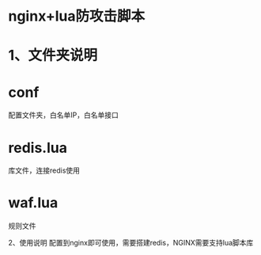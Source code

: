 nginx+lua防攻击脚本
====

1、文件夹说明
===
conf
==
配置文件夹，白名单IP，白名单接口

redis.lua
==
库文件，连接redis使用

waf.lua
==
规则文件

2、使用说明
配置到nginx即可使用，需要搭建redis，NGINX需要支持lua脚本库